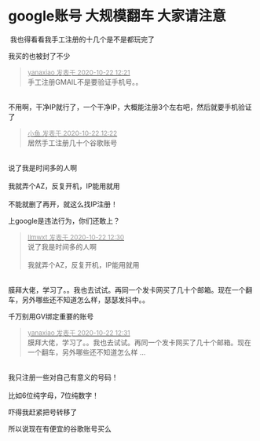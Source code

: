 # google账号 大规模翻车 大家请注意


<img src="static/image/smiley/default/sweat.gif" smilieid="10" border="0" alt="" /> 我也得看看我手工注册的十几个是不是都玩完了

我买的也被封了不少

<div class="quote"><blockquote><font size="2"><a href="https://www.hostloc.com/forum.php?mod=redirect&amp;goto=findpost&amp;pid=9335394&amp;ptid=757105" target="_blank"><font color="#999999">yanaxiao 发表于 2020-10-22 12:21</font></a></font><br />
手工注册GMAIL不是要验证手机号。。</blockquote></div><br />
不用啊，干净IP就行了，一个干净IP，大概能注册3个左右吧，然后就要手机验证了

<div class="quote"><blockquote><font size="2"><a href="https://www.hostloc.com/forum.php?mod=redirect&amp;goto=findpost&amp;pid=9335398&amp;ptid=757105" target="_blank"><font color="#999999">小鱼 发表于 2020-10-22 12:22</font></a></font><br />
居然手工注册几十个谷歌账号</blockquote></div><br />
说了我是时间多的人啊<br />
<br />
我就弄个AZ，反复开机，IP能用就用<br />
<br />
不能就删了再开，就这么找IP注册！

上google是违法行为，你们还敢上？

<div class="quote"><blockquote><font size="2"><a href="https://www.hostloc.com/forum.php?mod=redirect&amp;goto=findpost&amp;pid=9335432&amp;ptid=757105" target="_blank"><font color="#999999">llmwxt 发表于 2020-10-22 12:30</font></a></font><br />
说了我是时间多的人啊<br />
<br />
我就弄个AZ，反复开机，IP能用就用</blockquote></div><br />
膜拜大佬，学习了。。我也去试试。再同一个发卡网买了几十个邮箱。现在一个翻车，另外哪些还不知道怎么样，瑟瑟发抖中。。

千万别用GV绑定重要的账号

<div class="quote"><blockquote><font size="2"><a href="https://www.hostloc.com/forum.php?mod=redirect&amp;goto=findpost&amp;pid=9335439&amp;ptid=757105" target="_blank"><font color="#999999">yanaxiao 发表于 2020-10-22 12:31</font></a></font><br />
膜拜大佬，学习了。。我也去试试。再同一个发卡网买了几十个邮箱。现在一个翻车，另外哪些还不知道怎么样 ...</blockquote></div><br />
我只注册一些对自己有意义的号码！<br />
<br />
比如6位纯字母，7位纯数字！

吓得我赶紧把号转移了<img id="aimg_b0Csy" onclick="zoom(this, this.src, 0, 0, 0)" class="zoom" src="https://cdn.jsdelivr.net/gh/hishis/forum-master/public/images/patch.gif" onmouseover="img_onmouseoverfunc(this)" onload="thumbImg(this)" border="0" alt="" />

所以说现在有便宜的谷歌账号买么
